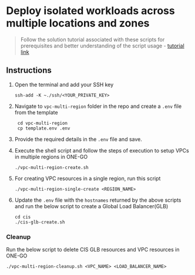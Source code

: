# Deploy isolated workloads across multiple locations and zones
> Follow the solution tutorial associated with these scripts for prerequisites and better understanding of the script usage - [tutorial link](https://cloud.ibm.com/docs/tutorials?topic=solution-tutorials-vpc-multi-region#vpc-multi-region)

## Instructions

1. Open the terminal and add your SSH key

    ```
    ssh-add -K ~./ssh/<YOUR_PRIVATE_KEY>
    ```

1. Navigate to `vpc-multi-region` folder in the repo and create a `.env` file from the template

   ```
    cd vpc-multi-region
    cp template.env .env
   ```

1. Provide the required details in the `.env` file and save.
1. Execute the shell script and follow the steps of execution to setup VPCs in multiple regions in ONE-GO

    ```
    ./vpc-multi-region-create.sh
    ```
1. For creating VPC resources in a single region, run this script
    ```
    ./vpc-multi-region-single-create <REGION_NAME>
    ```
1. Update the `.env` file with the `hostnames` returned by the above scripts and run the below script to create a Global Load Balancer(GLB)
    ```
    cd cis
    ./cis-glb-create.sh
    ```
### Cleanup

Run the below script to delete CIS GLB resources and VPC resources in ONE-GO

    ./vpc-multi-region-cleanup.sh <VPC_NAME> <LOAD_BALANCER_NAME>
